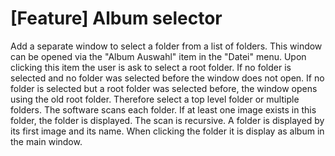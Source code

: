 # [Feature] Album selector
Add a separate window to select a folder from a list of folders.
This window can be opened via the "Album Auswahl" item in the "Datei" menu.
Upon clicking this item the user is ask to select a root folder.
If no folder is selected and no folder was selected before the window does not open.
If no folder is selected but a root folder was selected before, the window opens using the old root folder.
Therefore select a top level folder or multiple folders.
The software scans each folder. 
If at least one image exists in this folder, the folder is displayed.
The scan is recursive.
A folder is displayed by its first image and its name.
When clicking the folder it is display as album in the main window.